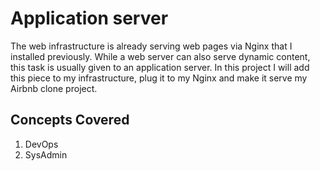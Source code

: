 # Application server
The web infrastructure is already serving web pages via Nginx that I installed previously. While a web server can also serve dynamic content, this task is usually given to an application server. In this project I will add this piece to my infrastructure, plug it to my Nginx and make it serve my Airbnb clone project.
## Concepts Covered
1. DevOps
2. SysAdmin
